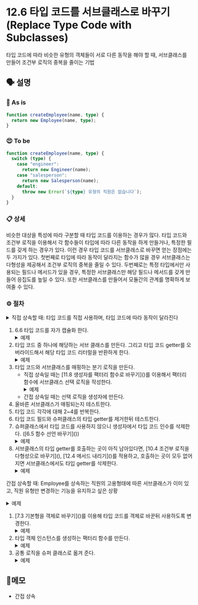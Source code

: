 # 12.6 타입 코드를 서브클래스로 바꾸기(Replace Type Code with Subclasses)

타입 코드에 따라 비슷한 유형의 객체들이 서로 다른 동작을 해야 할 때, 서브클래스를 만들어 조건부 로직의 중복을 줄이는 기법

## 🗣 설명

### 🧐 As is

```typescript
function createEmployee(name, type) {
  return new Employee(name, type);
}
```

### 😍 To be

```typescript
function createEmployee(name, type) {
  switch (type) {
    case "engineer":
      return new Engineer(name);
    case "salesperson":
      return new Salesperson(name);
    default:
      throw new Error(`${type} 유형의 직원은 없습니다`);
  }
}
```

### 📋 상세

비슷한 대상을 특성에 따라 구분할 때 타입 코드를 이용하는 경우가 많다. 타입 코드와 조건부 로직을 이용해서 각 함수들이 타입에 따라 다른 동작을 하게 만들거나, 특정한 필드를 갖게 하는 경우가 있다. 이런 경우 타입 코드를 서브클래스로 바꾸면 얻는 장점에는 두 가지가 있다.
첫번째로 타입에 따라 동작이 달라지는 함수가 많을 경우 서브클래스는 다형성을 제공해서 조건부 로직의 중복을 줄일 수 있다.
두번째로는 특정 타입에서만 사용되는 필드나 메서드가 있을 경우, 특정한 서브클래스만 해당 필드나 메서드를 갖게 만들어 응집도를 높일 수 있다. 또한 서브클래스를 만들어서 모듈간의 관계를 명확하게 보여줄 수 있다.

### ⚙️ 절차

<details>
<summary>직접 상속할 때: 타입 코드를 직접 사용하며, 타입 코드에 따라 동작이 달라진다</summary>

```typescript
class Employee {
  constructor(name, type) {
    this.validateType(type);  // 타입 코드 유효성 검증
    this._name = name;
    this._type = type;
  }

  validateType(arg) {
    if (!["engineer", "manager", "salesperson"].includes(arg)) {
      throw new Error(`${arg}라는 직원 유형은 없습니다.`);
    }
  }

  // 각 메서드에서 _type마다 다른 동작을 하거나 다른 값을 사용한다.
  toString() {
    return `${this._name} (${this._type})`;
  }
}
```

</details>

<ol>
<li><a herf="./change-function-declaration.md">6.6 타입 코드를 자가 캡슐화</a> 한다.
<details>
<summary>예제</summary>

```typescript
class Employee {
  ...
  get type() {
    return this._type;
  }

  toString() {
    return `${this._name} (${this.type})`;
  }
}
```

</details>
</li>

<li>
타입 코드 중 하나에 해당하는 서브 클래스를 만든다. 그리고 타입 코드 getter를 오버라이드해서 해당 타입 코드 리터럴을 반환하게 한다.
<details>
<summary>예제</summary>

```typescript
class Engineer extends Employee {
  get type() {
    return "engineer";
  }
}
```

</details>
</li>

<li>
타입 코드와 서브클래스를 매핑하는 분기 로직을 만든다.
<ul>
  <li>
  직접 상속일 때는 [11.8 생성자를 팩터리 함수로 바꾸기]()를 이용해서 팩터리 함수에 서브클래스 선택 로직을 작성한다.
  <details>
    <summary>예제</summary>

```typescript
function createEmployee(name, type) {
  switch (type) {
    case "engineer":
      return new Engineer(name, type);
  }
  return new Employee(name, type);
}
```

  </details>
  </li>
  <li>
  간접 상속일 때는 선택 로직을 생성자에 만든다.
  </li>
</ul>
</li>
<li>올바른 서브클래스가 매핑되는지 테스트한다.</li>
<li>타입 코드 각각에 대해 2~4를 반복한다.</li>
<li>타입 코드 필드와 슈퍼클래스의 타입 getter를 제거한뒤 테스트한다.</li>
<li>
슈퍼클래스에서 타입 코드를 사용하지 않으니 생성자에서 타입 코드 인수를 삭제한다. ([6.5 함수 선언 바꾸기]())
<details>
  <summary>예제</summary>

```typescript
class Employee {
  constructor(name) {
    this._name = name;
    // type을 검증하는 validateType 도 필요 없어졌다.
  }
}

function createEmployee(name, type) {
  switch (type) {
    case "engineer":
      return new Engineer(name);
    case "salesperson":
      return new Salesperson(name);
    default:
      throw new Error(`${arg}라는 직원 유형은 없습니다.`);
  }
}
```

</details>
</li>
<li>서브클래스의 타입 getter를 호출하는 곳이 아직 남아있다면, [10.4 조건부 로직을 다형성으로 바꾸기](), [12.4 메서드 내리기]()를 적용하고, 호출하는 곳이 모두 없어지면 서브클래스에서도 타입 getter를 삭제한다.

<details>
  <summary>예제</summary>

```typescript
예를들어, 직원 월급을 계산하는 클래스가 있을때, 월급액을 알려주는 메서드에서 엔지니어 타입일 경우에만 특정 인센티브를 추가한다고 한다.
그러면 기존에는 Employee 클래스 인스턴스의 타입 getter 를 사용해서 조건부 로직을 수행했을 것이다.
하지만 이제는 팩토리 함수를 이용해서 타입을 전달하고, 생성된 직원 인스턴스를 바로 사용하면 엔지니어 인스턴스를 이용하게 되므로 인스턴스 타입을 사용할 필요가 없다.
또한 이 월급 알려주는 메서드를 아예 월급 클래스에서 서브 클래스로 인센티브 월급 클래스를 만들고, 계산액 알려주는 메서드를 서브클래스로 내린 뒤에는 특정 인센티브가 필요한 직원타입 을 전달해서 팩토리 함수에서 직원 인스턴스를 생성하거나.
=> 이 리팩터링 방식의 의미(장점)이 무엇인지? 책임..?
```

</details>
</li>
</ol>


간접 상속할 때:
Employee를 상속하는 직원의 고용형태에 따른 서브클래스가 이미 있고, 직원 유형만 변경하는 기능을 유지하고 싶은 상황
<details>
  <summary>예제</summary>

```typescript
class Employee {
  constructor(name, type) {
    this.validateType(type);
    this._name = name;
    this._type = type;
  }

  validateType(arg) {
    if (!["engineer", "manager", "salesperson"].includes(arg)) {
      throw new Error(`${arg}라는 직원 유형은 없습니다.`);
    }
  }

  get type() {
    return this._type;
  }
  set type(arg) {
    this._type = arg;
  }

  get capitalizedType() {
    return this._type.charAt(0).toUpperCase() + this._type.substr(1).toLowerCase();
  }

  toString() {
    return `${this._name} (${this.capitalizedType})`;
  }
}
```
</details>

<ol>
  <li>
    [7.3 기본형을 객체로 바꾸기]()를 이용해 타입 코드를 객체로 바꾼뒤 사용하도록 변경한다.
    <details>
      <summary>예제</summary>

```typescript
class EmployeeType {
  constructor(aString) {
    this._value = aString;
  }
  toString() {
    return this._value;
  }
}

class Employee {
  constructor(name, type) {
    this.validateType(type);
    this._name = name;
    this._type = type;
  }

  validateType(arg) {
    if (!["engineer", "manager", "salesperson"].includes(arg)) {
      throw new Error(`${arg}라는 직원 유형은 없습니다.`);
    }
  }

  get typeString() {
    return this._type.toString();
  }
  get type() {
    return this._type;
  }
  set type(arg) {
    this._type = new EmployeeType(arg);
  }

  get capitalizedType() {
    return this.typeString.charAt(0).toUpperCase() + this.typeString.substr(1).toLowerCase();
  }

  toString() {
    return `${this._name} (${this.capitalizedType})`;
  }
}
```
    </details>
  </li>
  <li>
    타입 객체 인스턴스를 생성하는 팩터리 함수를 만든다.
    <details>
      <summary>예제</summary>

```typescript
class Employee {
  constructor(name, type) {
    this._name = name;
    this._type = type;
  }

  static createEmployeeType(aString) {
    switch(aString) {
      case "engineer":
        return new EngineerType();
      case "manager":
        return new ManagerType();
      case "salesperson":
        return new SalespersonType();
      default:
        throw new Error(`${aString}라는 직원 유형은 없습니다.`);
    }
  }

  get typeString() {
    return this._type.toString();
  }
  get type() {
    return this._type;
  }
  set type(arg) {
    this._type = Employee.createEmployeeType(arg);
  }

  get capitalizedType() {
    return this.typeString.charAt(0).toUpperCase() + this.typeString.substr(1).toLowerCase();
  }

  toString() {
    return `${this._name} (${this.capitalizedType})`;
  }
}

class EmployeeType {}

class EngineerType extends EmployeeType {
  toString() {
    return 'engineer";
  }
}

class ManagerType extends EmployeeType {
  toString() {
    return 'manager";
  }
}

class SalespersonType extends EmployeeType {
  toString() {
    return 'salesperson";
  }
}
```
    </details>
  </li>
  <li>
    공통 로직을 슈퍼 클래스로 옮겨 준다.
    <details>
      <summary>예제</summary>

```typescript
class Employee {
  constructor(name, type) {
    this._name = name;
    this.type = type;
  }

  static createEmployeeType(aString) {
    switch(aString) {
      case "engineer":
        return new EngineerType();
      case "manager":
        return new ManagerType();
      case "salesperson":
        return new SalespersonType();
      default:
        throw new Error(`${aString}라는 직원 유형은 없습니다.`);
    }
  }

  get type() {
    return this._type;
  }
  set type(arg) {
    this._type = Employee.createEmployeeType(arg);
  }

  toString() {
    return `${this._name} (${this.type.capitalizedName})`;
  }
}

class EmployeeType {
  get capitalizedName() {
    return this.toString().charAt(0).toUpperCase() + this.toString().substr(1).toLowerCase();
  }
}

```
    </details>
  </li>
</ol>

## 📝메모

- 간접 상속
